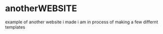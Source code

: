 # anotherWEBSITE
example of another website i made
i am in process of making a few differnt templates
